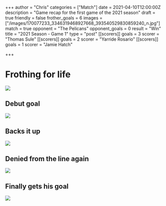 +++
author = "Chris"
categories = ["Match"]
date = 2021-04-10T12:00:00Z
description = "Game recap for the first game of the 2021 season"
draft = true
friendly = false
frother_goals = 6
images = ["/images/170077233_3346319468927668_393540529830859240_n.jpg"]
match = true
opponent = "The Pelicans"
opponent_goals = 0
result = "Win"
title = "2021 Season - Game 1"
type = "post"
[[scorers]]
goals = 3
scorer = "Thomas Sule"
[[scorers]]
goals = 2
scorer = "Yarride Rosario"
[[scorers]]
goals = 1
scorer = "Jamie Hatch"

+++
# Frothing for life

![](/images/170245482_3346319955594286_2903634343249589739_n.jpg)

## Debut goal

![](/images/169177967_3346318892261059_959014071746329477_n.jpg)

## Backs it up

![](/images/169621017_3346319025594379_5946292661204077797_n.jpg)

## Denied from the line again

![](/images/169935594_3346318758927739_633639018038267009_n.jpg)

## Finally gets his goal

![](/images/170446391_3346318435594438_4028163361066867435_n.jpg)